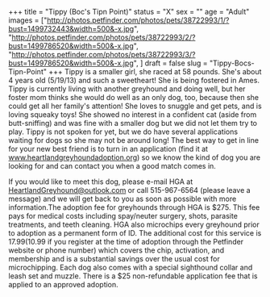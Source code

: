 +++
title = "Tippy (Boc's Tipn Point)"
status = "X"
sex = ""
age = "Adult"
images = ["http://photos.petfinder.com/photos/pets/38722993/1/?bust=1499732443&width=500&-x.jpg",
"http://photos.petfinder.com/photos/pets/38722993/2/?bust=1499786520&width=500&-x.jpg",
"http://photos.petfinder.com/photos/pets/38722993/3/?bust=1499786520&width=500&-x.jpg",
]
draft = false
slug = "Tippy-Bocs-Tipn-Point"
+++
Tippy is a smaller girl, she raced at 58 pounds. She's about 4 years old (5/19/13) and such a sweetheart! She is being fostered in Ames. Tippy is currently living with another greyhound and doing well, but her foster mom thinks she would do well as an only dog, too, because then she could get all her family's attention! She loves to snuggle and get pets, and is loving squeaky toys! She showed no interest in a confident cat (aside from butt-sniffing) and was fine with a smaller dog but we did not let them try to play. Tippy is not spoken for yet, but we do have several applications waiting for dogs so she may not be around long! The best way to get in line for your new best friend is to turn in an application (find it at www.heartlandgreyhoundadoption.org) so we know the kind of dog you are looking for and can contact you when a good match comes in.

If you would like to meet this dog, please e-mail HGA at HeartlandGreyhound@outlook.com or call 515-967-6564 (please leave a message) and we will get back to you as soon as possible with more information.The adoption fee for greyhounds through HGA is $275. This fee pays for medical costs including spay/neuter surgery, shots, parasite treatments, and teeth cleaning. HGA also microchips every greyhound prior to adoption as a permanent form of ID. The additional cost for this service is $17.99 ($10.99 if you register at the time of adoption through the Petfinder website or phone number) which covers the chip, activation, and membership and is a substantial savings over the usual cost for microchipping. Each dog also comes with a special sighthound collar and leash set and muzzle. There is a $25 non-refundable application fee that is applied to an approved adoption.
